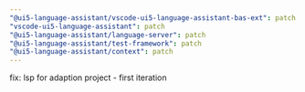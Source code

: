 ```yaml
---
"@ui5-language-assistant/vscode-ui5-language-assistant-bas-ext": patch
"vscode-ui5-language-assistant": patch
"@ui5-language-assistant/language-server": patch
"@ui5-language-assistant/test-framework": patch
"@ui5-language-assistant/context": patch
---
```


fix: lsp for adaption project - first iteration
